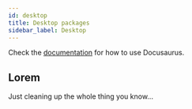```yaml
---
id: desktop
title: Desktop packages
sidebar_label: Desktop
---
```


Check the [documentation](https://docusaurus.io) for how to use Docusaurus.

## Lorem

Just cleaning up the whole thing you know...

